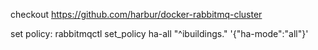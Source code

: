 
checkout https://github.com/harbur/docker-rabbitmq-cluster


set policy:
rabbitmqctl set_policy ha-all "^ibuildings\." '{"ha-mode":"all"}'
